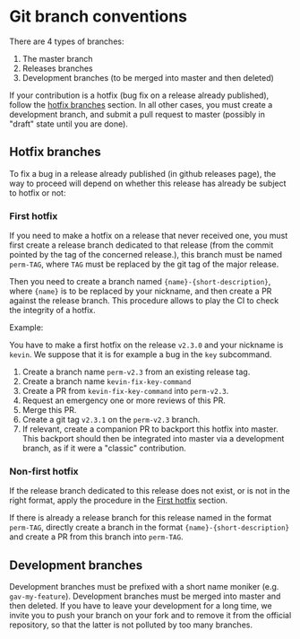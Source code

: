 # Git branch conventions

There are 4 types of branches:

1. The master branch
2. Releases branches
3. Development branches (to be merged into master and then deleted)

If your contribution is a hotfix (bug fix on a release already published), follow the
[hotfix branches](#hotfix-branches) section.
In all other cases, you must create a development branch, and submit a pull request to
master (possibly in "draft" state until you are done).

## Hotfix branches

To fix a bug in a release already published (in github releases page),
the way to proceed will depend on whether this release has already be subject to hotfix or not:

### First hotfix

If you need to make a hotfix on a release that never received one,
you must first create a release branch dedicated to that release
(from the commit pointed by the tag of the concerned release.), this branch must be named
`perm-TAG`, where `TAG` must be replaced by the git tag of the major release.

Then you need to create a branch named `{name}-{short-description}`, where `{name}` is to
be replaced by your nickname, and then create a PR against the release branch.
This procedure allows to play the CI to check the integrity of a hotfix.

Example:

You have to make a first hotfix on the release `v2.3.0` and your nickname is `kevin`. We suppose that
it is for example a bug in the `key` subcommand.

1. Create a branch name `perm-v2.3` from an existing release tag.
2. Create a branch name `kevin-fix-key-command`
3. Create a PR from `kevin-fix-key-command` into `perm-v2.3`.
4. Request an emergency one or more reviews of this PR.
5. Merge this PR.
6. Create a git tag `v2.3.1` on the `perm-v2.3` branch.
7. If relevant, create a companion PR to backport this hotfix into master. This backport should
then be integrated into master via a development branch, as if it were a "classic" contribution.

### Non-first hotfix

If the release branch dedicated to this release does not exist, or is not in the right format,
apply the procedure in the [First hotfix](#first-hotfix) section.

If there is already a release branch for this release named in the format `perm-TAG`,
directly create a branch in the format `{name}-{short-description}` and create a PR from
this branch into `perm-TAG`.

## Development branches

Development branches must be prefixed with a short name moniker (e.g. `gav-my-feature`).
Development branches must be merged into master and then deleted.
If you have to leave your development for a long time, we invite you to push your branch on your
fork and to remove it from the official repository, so that the latter is not polluted by
too many branches.

